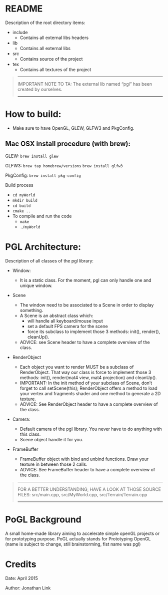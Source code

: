 README
==================================

Description of the root directory items:

* include
   * Contains all external libs headers
* lib
   * Contains all external libs
* src
   * Contains source of the project
* tex
   * Contains all textures of the project


> ********************************************************************************** 
> IMPORTANT NOTE TO TA: The external lib named “pgl” has been created by ourselves.
> **********************************************************************************


# How to build:

* Make sure to have OpenGL, GLEW, GLFW3 and PkgConfig.

## Mac OSX install procedure (with brew):

GLEW:
`brew install glew`

GLFW3:
`brew tap homebrew/versions`
`brew install glfw3`

PkgConfig:
`brew install pkg-config`

Build process
* `cd myWorld`
* `mkdir build`
* `cd build`
* `cmake ..`
* To compile and run the code
    * `make`
    * `./myWorld`

# PGL Architecture:

Description of all classes of the pgl library:

* Window:
    * It is a static class. For the moment, pgl can only handle one and unique window.

* Scene
    * The window need to be associated to a Scene in order to display something.
    * A Scene is an abstract class which:
        * will handle all keyboard/mouse input
        * set a default FPS camera for the scene
        * force its subclass to implement those 3 methods: init(), render(), cleanUp().
    * ADVICE: see Scene header to have a complete overview of the class.

* RenderObject
    * Each object you want to render MUST be a subclass of RenderObject. That way our class is force to implement those 3 methods: init(), render(mat4 view, mat4 projection) and cleanUp().
    * IMPORTANT: In the init method of your subclass of Scene, don’t forget to call setScene(this);
    RenderObject offers a method to load your vertex and fragments shader and one method to generate a 2D texture.
    * ADVICE: See RenderObject header to have a complete overview of the class.

* Camera:
    * Default camera of the pgl library. You never have to do anything with this class. 
    * Scene object handle it for you.

* FrameBuffer
    * FrameBuffer object with bind and unbind functions. Draw your texture in between those 2 calls.
    * ADVICE: See FrameBuffer header to have a complete overview of the class.


> ********************************************************************************
> FOR A BETTER UNDERSTANDING, HAVE A LOOK AT THOSE SOURCE FILES: 
> src/main.cpp, src/MyWorld.cpp, src/Terrain/Terrain.cpp
> ********************************************************************************

# PoGL Background

A small home-made library aiming to accelerate simple openGL projects or for prototyping purpose. PoGL actually stands for Prototyping OpenGL (name is subject to change, still brainstorming, fist name was pgl)

# Credits

Date: April 2015

Author: Jonathan Link
